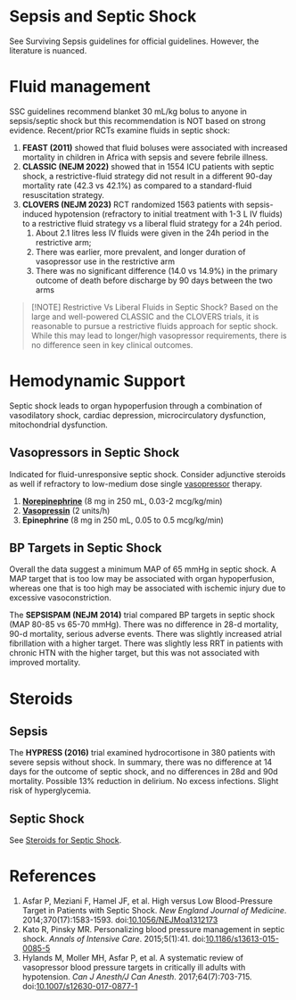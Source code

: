 # Sepsis and Septic Shock
See Surviving Sepsis guidelines for official guidelines. However, the literature is nuanced.

# Fluid management
SSC guidelines recommend blanket 30 mL/kg bolus to anyone in sepsis/septic shock but this recommendation is NOT based on strong evidence. Recent/prior RCTs examine fluids in septic shock:

1. **FEAST (2011)** showed that fluid boluses were associated with increased mortality in children in Africa with sepsis and severe febrile illness.
2. **CLASSIC (NEJM 2022)** showed that in 1554 ICU patients with septic shock, a restrictive-fluid strategy did not result in a different 90-day mortality rate (42.3 vs 42.1%) as compared to a standard-fluid resuscitation strategy.
3. **CLOVERS (NEJM 2023)** RCT randomized 1563 patients with sepsis-induced hypotension (refractory to initial treatment with 1-3 L IV fluids) to a restrictive fluid strategy vs a liberal fluid strategy for a 24h period.
	1. About 2.1 litres less IV fluids were given in the 24h period in the restrictive arm;
	2. There was earlier, more prevalent, and longer duration of vasopressor use in the restrictive arm
	3. There was no significant difference (14.0 vs 14.9%) in the primary outcome of death before discharge by 90 days between the two arms


> [!NOTE] Restrictive Vs Liberal Fluids in Septic Shock?
> Based on the large and well-powered CLASSIC and the CLOVERS trials, it is reasonable to pursue a restrictive fluids approach for septic shock. While this may lead to longer/high vasopressor requirements, there is no difference seen in key clinical outcomes.


# Hemodynamic Support
Septic shock leads to organ hypoperfusion through a combination of vasodilatory shock, cardiac depression, microcirculatory dysfunction, mitochondrial dysfunction.

## Vasopressors in Septic Shock
Indicated for fluid-unresponsive septic shock. Consider adjunctive steroids as well if refractory to low-medium dose single [vasopressor](../Shock%20and%20Resuscitation/Vasopressors.md) therapy.

1.  **[Norepinephrine](../Shock%20and%20Resuscitation/Vasopressors.md)** (8 mg in 250 mL, 0.03-2 mcg/kg/min)
2.  **[Vasopressin](../Shock%20and%20Resuscitation/Vasopressors.md)** (2 units/h)
3.  **Epinephrine** (8 mg in 250 mL, 0.05 to 0.5 mcg/kg/min)

## BP Targets in Septic Shock
Overall the data suggest a minimum MAP of 65 mmHg in septic shock. A MAP target that is too low may be associated with organ hypoperfusion, whereas one that is too high may be associated with ischemic injury due to excessive vasoconstriction.

The **SEPSISPAM (NEJM 2014)** trial compared BP targets in septic shock (MAP 80-85 vs 65-70 mmHg). There was no difference in 28-d mortality, 90-d mortality, serious adverse events. There was slightly increased atrial fibrillation with a higher target. There was  slightly less RRT in patients with chronic HTN with the higher target, but this was not associated with improved mortality.

# Steroids
## Sepsis
The **HYPRESS (2016)** trial examined hydrocortisone in 380 patients with severe sepsis without shock. In summary, there was no difference at 14 days for the outcome of septic shock, and no differences in 28d and 90d mortality. Possible 13% reduction in delirium. No excess infections. Slight risk of hyperglycemia.

## Septic Shock
See [Steroids for Septic Shock](Steroids%20for%20Septic%20Shock.md).


# References
1. Asfar P, Meziani F, Hamel JF, et al. High versus Low Blood-Pressure Target in Patients with Septic Shock. _New England Journal of Medicine_. 2014;370(17):1583-1593. doi:[10.1056/NEJMoa1312173](https://doi.org/10.1056/NEJMoa1312173)
2. Kato R, Pinsky MR. Personalizing blood pressure management in septic shock. _Annals of Intensive Care_. 2015;5(1):41. doi:[10.1186/s13613-015-0085-5](https://doi.org/10.1186/s13613-015-0085-5)
3. Hylands M, Moller MH, Asfar P, et al. A systematic review of vasopressor blood pressure targets in critically ill adults with hypotension. _Can J Anesth/J Can Anesth_. 2017;64(7):703-715. doi:[10.1007/s12630-017-0877-1](https://doi.org/10.1007/s12630-017-0877-1)